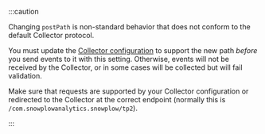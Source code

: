 :::caution

Changing `postPath` is non-standard behavior that does not conform to the default Collector protocol.

You must update the [Collector configuration](/docs/sources/configuring-collector/index.md) to support the new path _before_ you send events to it with this setting. Otherwise, events will not be received by the Collector, or in some cases will be collected but will fail validation.

Make sure that requests are supported by your Collector configuration or redirected to the Collector at the correct endpoint (normally this is `/com.snowplowanalytics.snowplow/tp2`).

:::
